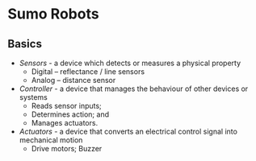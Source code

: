 # Sumo Robots
## Basics 
* *Sensors* - a device which detects or measures a physical property
  * Digital – reflectance / line sensors
  * Analog – distance sensor
* *Controller* - a device that manages the behaviour of other devices or systems
  * Reads sensor inputs;
  * Determines action; and
  * Manages actuators.
* *Actuators* - a device that converts an electrical control signal into mechanical motion
  * Drive motors; Buzzer

